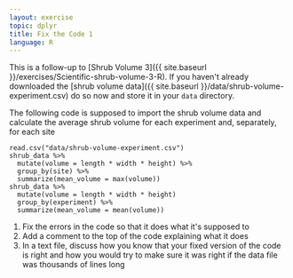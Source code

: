```yaml
---
layout: exercise
topic: dplyr
title: Fix the Code 1
language: R
---
```


This is a follow-up to
[Shrub Volume 3]({{ site.baseurl }}/exercises/Scientific-shrub-volume-3-R).
If you haven't already downloaded the
[shrub volume data]({{ site.baseurl }}/data/shrub-volume-experiment.csv)
do so now and store it in your `data` directory.

The following code is supposed to import the shrub volume data and calculate the
average shrub volume for each experiment and, separately, for each site

```
read.csv("data/shrub-volume-experiment.csv")
shrub_data %>%
  mutate(volume = length * width * height) %>%
  group_by(site) %>%
  summarize(mean_volume = max(volume))
shrub_data %>%
  mutate(volume = length * width * height)
  group_by(experiment) %>%
  summarize(mean_volume = mean(volume))
```

1. Fix the errors in the code so that it does what it's supposed to
2. Add a comment to the top of the code explaining what it does
3. In a text file, discuss how you know that your fixed version of the code is
   right and how you would try to make sure it was right if the data file was
   thousands of lines long
